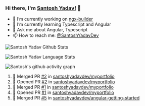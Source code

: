 ### Hi there, I'm [Santosh Yadav!](https://santoshyadav.dev) 👋

- 🔭 I’m currently working on [ngx-builder](https://github.com/ngx-builders)
- 🌱 I’m currently learning Typescript and Angular
- 💬 Ask me about Angular, Typescript
- 📫 How to reach me: [@SantoshYadavDev](https://twitter.com/SantoshYadavDev)

![Santosh Yadav Github Stats](https://github-readme-stats.anuraghazra1.vercel.app/api?username=SantoshYadavDev&show_icons=true&include_all_commits=true&theme=radical)

![Santosh Yadav Language Stats](https://github-readme-stats.anuraghazra1.vercel.app/api/top-langs/?username=SantoshYadavDev&layout=compact&theme=radical)

![Santosh's github activity graph](https://activity-graph.herokuapp.com/graph?username=SantoshYadavDev&theme=dracula)

<!--START_SECTION:activity-->
1. 🎉 Merged PR [#2](https://github.com/santoshyadavdev/myportfolio/pull/2) in [santoshyadavdev/myportfolio](https://github.com/santoshyadavdev/myportfolio)
2. 💪 Opened PR [#2](https://github.com/santoshyadavdev/myportfolio/pull/2) in [santoshyadavdev/myportfolio](https://github.com/santoshyadavdev/myportfolio)
3. 🎉 Merged PR [#1](https://github.com/santoshyadavdev/myportfolio/pull/1) in [santoshyadavdev/myportfolio](https://github.com/santoshyadavdev/myportfolio)
4. 💪 Opened PR [#1](https://github.com/santoshyadavdev/myportfolio/pull/1) in [santoshyadavdev/myportfolio](https://github.com/santoshyadavdev/myportfolio)
5. 🎉 Merged PR [#5](https://github.com/santoshyadavdev/angular-getting-started/pull/5) in [santoshyadavdev/angular-getting-started](https://github.com/santoshyadavdev/angular-getting-started)
<!--END_SECTION:activity-->

